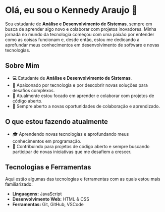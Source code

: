 # Olá, eu sou o Kennedy Araujo 👋

Sou estudante de **Análise e Desenvolvimento de Sistemas**, sempre em busca de aprender algo novo e colaborar com projetos inovadores. Minha jornada no mundo da tecnologia começou com uma paixão por entender como as coisas funcionam e, desde então, estou me dedicando a aprofundar meus conhecimentos em desenvolvimento de software e novas tecnologias.

## Sobre Mim

- 💻 Estudante de **Análise e Desenvolvimento de Sistemas**.
- 🚀 Apaixonado por tecnologia e por descobrir novas soluções para desafios complexos.
- 🌱 Atualmente estou focado em aprender e colaborar com projetos de código aberto.
- 🤝 Sempre aberto a novas oportunidades de colaboração e aprendizado.

## O que estou fazendo atualmente

- 🎓 Aprendendo novas tecnologias e aprofundando meus conhecimentos em programação.
- 👥 Contribuindo para projetos de código aberto e sempre buscando participar de novas iniciativas que me desafiem a crescer.

## Tecnologias e Ferramentas

Aqui estão algumas das tecnologias e ferramentas com as quais estou mais familiarizado:

- **Linguagens:** JavaScript
- **Desenvolvimento Web:** HTML & CSS
- **Ferramentas:** Git, GitHub, VSCode
